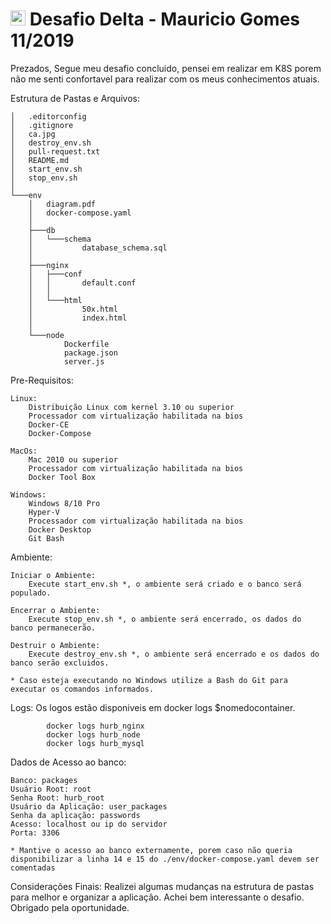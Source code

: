 
# <img src="https://avatars1.githubusercontent.com/u/7063040?v=4&s=200.jpg" alt="HU" width="24" /> Desafio Delta - Mauricio Gomes 11/2019

Prezados,
Segue meu desafio concluido, pensei em realizar em K8S porem não me senti confortavel para realizar com os meus conhecimentos atuais.

Estrutura de Pastas e Arquivos:
```
│   .editorconfig 
│   .gitignore 
│   ca.jpg
│   destroy_env.sh
│   pull-request.txt
│   README.md
│   start_env.sh
│   stop_env.sh
│
└───env
    │   diagram.pdf
    │   docker-compose.yaml
    │
    ├───db
    │   └───schema
    │           database_schema.sql
    │
    ├───nginx
    │   ├───conf
    │   │       default.conf
    │   │
    │   └───html
    │           50x.html
    │           index.html
    │
    └───node
            Dockerfile
            package.json
            server.js
```
Pre-Requisitos:

    Linux:
        Distribuição Linux com kernel 3.10 ou superior
        Processador com virtualização habilitada na bios
        Docker-CE
        Docker-Compose
    
    MacOs:
        Mac 2010 ou superior
        Processador com virtualização habilitada na bios
        Docker Tool Box
    
    Windows:
        Windows 8/10 Pro
        Hyper-V
        Processador com virtualização habilitada na bios
        Docker Desktop
        Git Bash

Ambiente:

    Iniciar o Ambiente:
        Execute start_env.sh *, o ambiente será criado e o banco será populado.

    Encerrar o Ambiente:
        Execute stop_env.sh *, o ambiente será encerrado, os dados do banco permanecerão.
    
    Destruir o Ambiente:
        Execute destroy_env.sh *, o ambiente será encerrado e os dados do banco serão excluidos.

    * Caso esteja executando no Windows utilize a Bash do Git para executar os comandos informados.

Logs:
    Os logos estão disponiveis em docker logs $nomedocontainer.
        
            docker logs hurb_nginx
            docker logs hurb_node
            docker logs hurb_mysql

Dados de Acesso ao banco:

    Banco: packages
    Usuário Root: root
    Senha Root: hurb_root
    Usuário da Aplicação: user_packages
    Senha da aplicação: passwords
    Acesso: localhost ou ip do servidor
    Porta: 3306
    
    * Mantive o acesso ao banco externamente, porem caso não queria disponibilizar a linha 14 e 15 do ./env/docker-compose.yaml devem ser comentadas

Considerações Finais:
    Realizei algumas mudanças na estrutura de pastas para melhor e organizar a aplicação.
    Achei bem interessante o desafio.
    Obrigado pela oportunidade.

